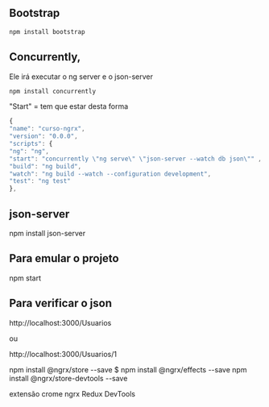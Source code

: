 ## Bootstrap

```js
npm install bootstrap
```

## Concurrently,

Ele irá executar o ng server e o json-server

```js
npm install concurrently
```

"Start" = tem que estar desta forma

```js
{
"name": "curso-ngrx",
"version": "0.0.0",
"scripts": {
"ng": "ng",
"start": "concurrently \"ng serve\" \"json-server --watch db json\"" ,
"build": "ng build",
"watch": "ng build --watch --configuration development",
"test": "ng test"
},
```

## json-server

npm install json-server

## Para emular o projeto

npm start

## Para verificar o json

http://localhost:3000/Usuarios

ou

http://localhost:3000/Usuarios/1

npm install @ngrx/store --save
$ npm install @ngrx/effects --save
npm install @ngrx/store-devtools --save

extensão crome ngrx
Redux DevTools
